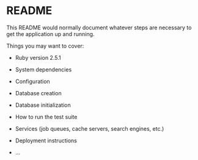 # README

This README would normally document whatever steps are necessary to get the
application up and running.

Things you may want to cover:

* Ruby version
  2.5.1

* System dependencies

* Configuration

* Database creation

* Database initialization

* How to run the test suite

* Services (job queues, cache servers, search engines, etc.)

* Deployment instructions

* ...
